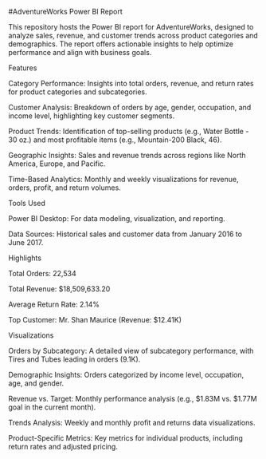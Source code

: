 #AdventureWorks Power BI Report

This repository hosts the Power BI report for AdventureWorks, designed to analyze sales, revenue, and customer trends across product categories and demographics. 
The report offers actionable insights to help optimize performance and align with business goals.


Features

Category Performance: Insights into total orders, revenue, and return rates for product categories and subcategories.

Customer Analysis: Breakdown of orders by age, gender, occupation, and income level, highlighting key customer segments.

Product Trends: Identification of top-selling products (e.g., Water Bottle - 30 oz.) and most profitable items (e.g., Mountain-200 Black, 46).

Geographic Insights: Sales and revenue trends across regions like North America, Europe, and Pacific.

Time-Based Analytics: Monthly and weekly visualizations for revenue, orders, profit, and return volumes.


Tools Used

Power BI Desktop: For data modeling, visualization, and reporting.

Data Sources: Historical sales and customer data from January 2016 to June 2017.


Highlights

Total Orders: 22,534

Total Revenue: $18,509,633.20

Average Return Rate: 2.14%

Top Customer: Mr. Shan Maurice (Revenue: $12.41K)


Visualizations

Orders by Subcategory: A detailed view of subcategory performance, with Tires and Tubes leading in orders (9.1K).

Demographic Insights: Orders categorized by income level, occupation, age, and gender.

Revenue vs. Target: Monthly performance analysis (e.g., $1.83M vs. $1.77M goal in the current month).

Trends Analysis: Weekly and monthly profit and returns data visualizations.

Product-Specific Metrics: Key metrics for individual products, including return rates and adjusted pricing.
